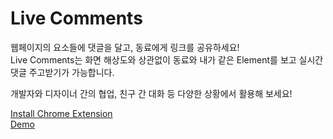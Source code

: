 # Live Comments

웹페이지의 요소들에 댓글을 달고, 동료에게 링크를 공유하세요!  
Live Comments는 화면 해상도와 상관없이 동료와 내가 같은 Element를 보고 실시간 댓글 주고받기가 가능합니다.

개발자와 디자이너 간의 협업, 친구 간 대화 등 다양한 상황에서 활용해 보세요!

[Install Chrome Extension](https://chrome.google.com/webstore/detail/live-comments/mljdkcnhfdfgpgndnhallgghfmnnlemg)  
[Demo](https://youtu.be/NgxK32xA_fo)
